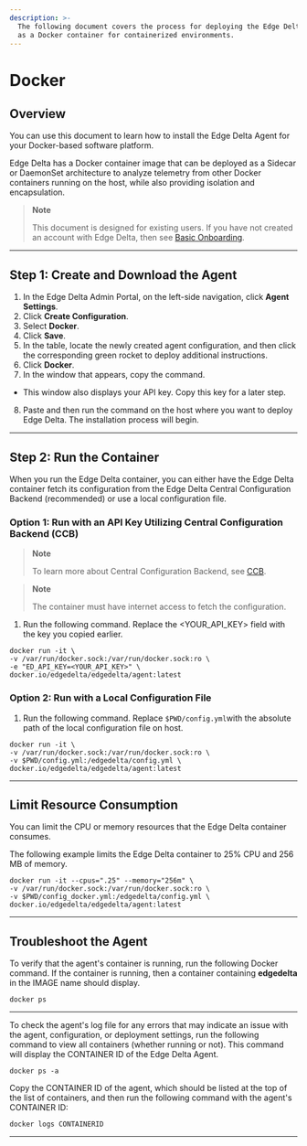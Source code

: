 ```yaml
---
description: >-
  The following document covers the process for deploying the Edge Delta service
  as a Docker container for containerized environments.
---
```


# Docker

## Overview 

You can use this document to learn how to install the Edge Delta Agent for your Docker-based software platform. 

Edge Delta has a Docker container image that can be deployed as a Sidecar or DaemonSet architecture to analyze telemetry from other Docker containers running on the host, while also providing isolation and encapsulation.

> **Note**
>
> This document is designed for existing users. If you have not created an account with Edge Delta, then see [Basic Onboarding](../basic-onboarding.md).

***

## Step 1: Create and Download the Agent

1. In the Edge Delta Admin Portal, on the left-side navigation, click **Agent Settings**.
2. Click **Create Configuration**.
3. Select **Docker**.
4. Click **Save**.  
5. In the table, locate the newly created agent configuration, and then click the corresponding green rocket to deploy additional instructions.
6. Click **Docker**.
7. In the window that appears, copy the command.
  - This window also displays your API key. Copy this key for a later step. 
8. Paste and then run the command on the host where you want to deploy Edge Delta. The installation process will begin. 

***

## Step 2: Run the Container 

When you run the Edge Delta container, you can either have the Edge Delta container fetch its configuration from the Edge Delta Central Configuration Backend (recommended) or use a local configuration file.

### Option 1: Run with an API Key Utilizing Central Configuration Backend \(CCB\)

> **Note**
>
> To learn more about Central Configuration Backend, see [CCB](../configuration/ccb.md).

> **Note**
>
> The container must have internet access to fetch the configuration.

1. Run the following command. Replace the &lt;YOUR\_API\_KEY&gt; field with the key you copied earlier. 

```
docker run -it \
-v /var/run/docker.sock:/var/run/docker.sock:ro \
-e "ED_API_KEY=<YOUR_API_KEY>" \
docker.io/edgedelta/edgedelta/agent:latest
```

### Option 2: Run with a Local Configuration File

1. Run the following command. Replace `$PWD/config.yml`with the absolute path of the local configuration file on host.

```
docker run -it \
-v /var/run/docker.sock:/var/run/docker.sock:ro \
-v $PWD/config.yml:/edgedelta/config.yml \
docker.io/edgedelta/edgedelta/agent:latest
```
***

## Limit Resource Consumption

You can limit the CPU or memory resources that the Edge Delta container consumes. 

The following example limits the Edge Delta container to 25% CPU and 256 MB of memory.

```
docker run -it --cpus=".25" --memory="256m" \
-v /var/run/docker.sock:/var/run/docker.sock:ro \
-v $PWD/config_docker.yml:/edgedelta/config.yml \
docker.io/edgedelta/edgedelta/agent:latest
```

***

## Troubleshoot the Agent

To verify that the agent's container is running, run the following Docker command. If the container is running, then a container containing **edgedelta** in the IMAGE name should display. 

```
docker ps
```

***

To check the agent's log file for any errors that may indicate an issue with the agent, configuration, or deployment settings, run the following command to view all containers \(whether running or not\). This command will display the CONTAINER ID of the Edge Delta Agent.

```
docker ps -a
```

Copy the CONTAINER ID of the agent, which should be listed at the top of the list of containers, and then run the following command with the agent's CONTAINER ID:

```
docker logs CONTAINERID
```

***
